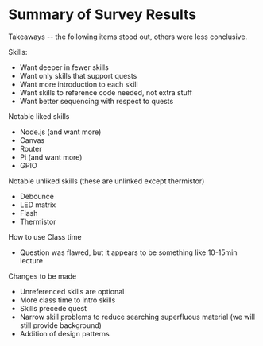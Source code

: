 # Summary of Survey Results

Takeaways -- the following items stood out, others were less conclusive.

Skills:
- Want deeper in fewer skills
- Want only skills that support quests
- Want more introduction to each skill
- Want skills to reference code needed, not extra stuff
- Want better sequencing with respect to quests

Notable liked skills
- Node.js (and want more)
- Canvas
- Router
- Pi (and want more)
- GPIO

Notable unliked skills (these are unlinked except thermistor)
- Debounce
- LED matrix
- Flash
- Thermistor

How to use Class time
- Question was flawed, but it appears to be something like 10-15min lecture

Changes to be made
- Unreferenced skills are optional
- More class time to intro skills
- Skills precede quest
- Narrow skill problems to reduce searching superfluous material (we will still provide background)
- Addition of design patterns 

